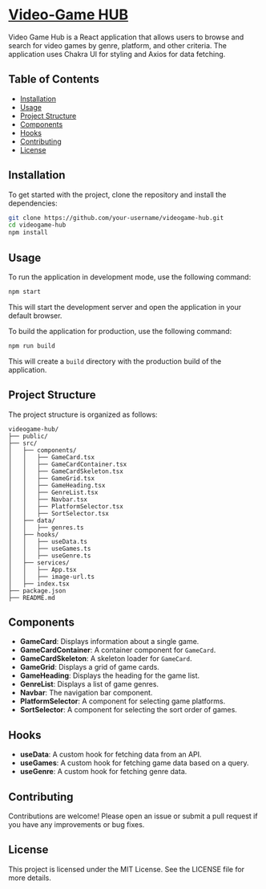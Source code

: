 # [Video-Game HUB](https://videogame-hub-nine.vercel.app/)

Video Game Hub is a React application that allows users to browse and search for video games by genre, platform, and other criteria. The application uses Chakra UI for styling and Axios for data fetching.

## Table of Contents

- [Installation](#installation)
- [Usage](#usage)
- [Project Structure](#project-structure)
- [Components](#components)
- [Hooks](#hooks)
- [Contributing](#contributing)
- [License](#license)

## Installation

To get started with the project, clone the repository and install the dependencies:

```sh
git clone https://github.com/your-username/videogame-hub.git
cd videogame-hub
npm install
```

## Usage

To run the application in development mode, use the following command:

```sh
npm start
```

This will start the development server and open the application in your default browser.

To build the application for production, use the following command:

```sh
npm run build
```

This will create a `build` directory with the production build of the application.

## Project Structure

The project structure is organized as follows:

```
videogame-hub/
├── public/
├── src/
│   ├── components/
│   │   ├── GameCard.tsx
│   │   ├── GameCardContainer.tsx
│   │   ├── GameCardSkeleton.tsx
│   │   ├── GameGrid.tsx
│   │   ├── GameHeading.tsx
│   │   ├── GenreList.tsx
│   │   ├── Navbar.tsx
│   │   ├── PlatformSelector.tsx
│   │   ├── SortSelector.tsx
│   ├── data/
│   │   ├── genres.ts
│   ├── hooks/
│   │   ├── useData.ts
│   │   ├── useGames.ts
│   │   ├── useGenre.ts
│   ├── services/
│   │   ├── App.tsx
│   │   ├── image-url.ts
│   ├── index.tsx
├── package.json
├── README.md
```

## Components

- **GameCard**: Displays information about a single game.
- **GameCardContainer**: A container component for `GameCard`.
- **GameCardSkeleton**: A skeleton loader for `GameCard`.
- **GameGrid**: Displays a grid of game cards.
- **GameHeading**: Displays the heading for the game list.
- **GenreList**: Displays a list of game genres.
- **Navbar**: The navigation bar component.
- **PlatformSelector**: A component for selecting game platforms.
- **SortSelector**: A component for selecting the sort order of games.

## Hooks

- **useData**: A custom hook for fetching data from an API.
- **useGames**: A custom hook for fetching game data based on a query.
- **useGenre**: A custom hook for fetching genre data.

## Contributing

Contributions are welcome! Please open an issue or submit a pull request if you have any improvements or bug fixes.

## License

This project is licensed under the MIT License. See the LICENSE file for more details.

```

```
